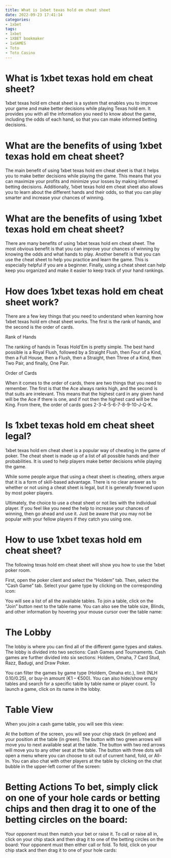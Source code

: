 ```yaml
---
title: What is 1xbet texas hold em cheat sheet
date: 2022-09-23 17:41:14
categories:
- 1xbet
tags:
- 1xbet
- 1XBET bookmaker
- 1xGAMES
- Toto
- Toto Casino
---
```



#  What is 1xbet texas hold em cheat sheet?

1xbet texas hold em cheat sheet is a system that enables you to improve your game and make better decisions while playing Texas hold em. It provides you with all the information you need to know about the game, including the odds of each hand, so that you can make informed betting decisions.

# What are the benefits of using 1xbet texas hold em cheat sheet?

The main benefit of using 1xbet texas hold em cheat sheet is that it helps you to make better decisions while playing the game. This means that you can maximize your profits and minimize your losses by making informed betting decisions. Additionally, 1xbet texas hold em cheat sheet also allows you to learn about the different hands and their odds, so that you can play smarter and increase your chances of winning.

#  What are the benefits of using 1xbet texas hold em cheat sheet?

There are many benefits of using 1xbet texas hold em cheat sheet. The most obvious benefit is that you can improve your chances of winning by knowing the odds and what hands to play. Another benefit is that you can use the cheat sheet to help you practice and learn the game. This is especially helpful if you are a beginner. Finally, using a cheat sheet can help keep you organized and make it easier to keep track of your hand rankings.

#  How does 1xbet texas hold em cheat sheet work?

There are a few key things that you need to understand when learning how 1xbet texas hold em cheat sheet works. The first is the rank of hands, and the second is the order of cards.

Rank of Hands

The ranking of hands in Texas Hold'Em is pretty simple. The best hand possible is a Royal Flush, followed by a Straight Flush, then Four of a Kind, then a Full House, then a Flush, then a Straight, then Three of a Kind, then Two Pair, and finally, One Pair.

Order of Cards

When it comes to the order of cards, there are two things that you need to remember. The first is that the Ace always ranks high, and the second is that suits are irrelevant. This means that the highest card in any given hand will be the Ace if there is one, and if not then the highest card will be the King. From there, the order of cards goes 2-3-4-5-6-7-8-9-10-J-Q-K.

#  Is 1xbet texas hold em cheat sheet legal?

1xbet texas hold em cheat sheet is a popular way of cheating in the game of poker. The cheat sheet is made up of a list of all possible hands and their probabilities. It is used to help players make better decisions while playing the game.

While some people argue that using a cheat sheet is cheating, others argue that it is a form of skill-based advantage. There is no clear answer as to whether or not using a cheat sheet is legal, but it is generally frowned upon by most poker players.

Ultimately, the choice to use a cheat sheet or not lies with the individual player. If you feel like you need the help to increase your chances of winning, then go ahead and use it. Just be aware that you may not be popular with your fellow players if they catch you using one.

#  How to use 1xbet texas hold em cheat sheet?

The following texas hold em cheat sheet will show you how to use the 1xbet poker room.

First, open the poker client and select the “Holdem” tab. Then, select the “Cash Game” tab. Select your game type by clicking on the corresponding icon:



You will see a list of all the available tables. To join a table, click on the “Join” button next to the table name. You can also see the table size, Blinds, and other information by hovering your mouse cursor over the table name:





# The Lobby
The lobby is where you can find all of the different game types and stakes. The lobby is divided into two sections: Cash Games and Tournaments. Cash games are further divided into six sections: Holdem, Omaha, 7 Card Stud, Razz, Badugi, and Draw Poker.


You can filter the games by game type (Holdem, Omaha etc.), limit (NLH $0.10/$0.25), or buy-in amount (€1 – €500). You can also hide/show empty tables and search for a specific table by table name or player count. To launch a game, click on its name in the lobby.




# Table View

When you join a cash game table, you will see this view:


At the bottom of the screen, you will see your chip stack (in yellow) and your position at the table (in green). The button with two green arrows will move you to next available seat at the table. The button with two red arrows will move you to any other seat at the table. The button with three dots will open a menu where you can choose to sit out of current hand, fold, or All-In. You can also chat with other players at the table by clicking on the chat bubble in the upper-left corner of the screen:



  # Betting Actions To bet, simply click on one of your hole cards or betting chips and then drag it to one of the betting circles on the board: 

Your opponent must then match your bet or raise it. To call or raise all in, click on your chip stack and then drag it to one of the betting circles on the board: 
Your opponent must then either call or fold. To fold, click on your chip stack and then drag it to one of your hole cards: 

